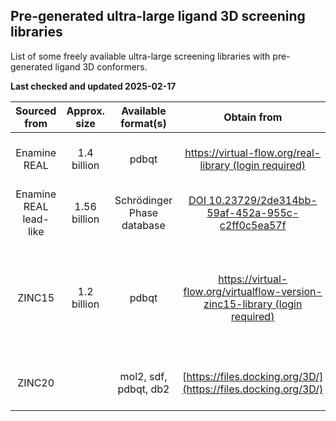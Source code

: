 ## Pre-generated ultra-large ligand 3D screening libraries

List of some freely available ultra-large screening libraries with pre-generated ligand 3D conformers.

**Last checked and updated 2025-02-17**

|Sourced from|Approx. size|Available format(s)|Obtain from|Reference(s)|
|:--:|:--:|:--:|:--:|:--:|
|Enamine REAL|1.4 billion|pdbqt|[https://virtual-flow.org/real-library (login required)](https://virtual-flow.org/real-library)|Gorgulla et al. (2020) _Nature_ 580: 663-668. [DOI 10.1038/s41586-020-2117-z](https://doi.org/10.1038/s41586-020-2117-z)|
|Enamine REAL lead-like|1.56 billion|Schrödinger Phase database|[DOI 10.23729/2de314bb-59af-452a-955c-c2ff0c5ea57f](https://doi.org/10.23729/2de314bb-59af-452a-955c-c2ff0c5ea57f)|Sivula et al. (2023) _J Chem Inf Model_ 63(18): 5773–5783. [DOI 10.1021/acs.jcim.3c01239](https://doi.org/10.1021/acs.jcim.3c01239)|
|ZINC15|1.2 billion|pdbqt|[https://virtual-flow.org/virtualflow-version-zinc15-library (login required)](https://virtual-flow.org/virtualflow-version-zinc15-library)|Authors' description: Gorgulla et al. (2022) _Curr Opin Chem Biol_ 69: 102156. [DOI 10.1016/j.cbpa.2022.102156](https://doi.org/10.1016/j.cbpa.2022.102156); Original publication of ZINC15: Sterling & Irwin (2015) _J Chem Inf Model_ 5(11): 2324–2337. [DOI 10.1021/acs.jcim.5b00559](https://doi.org/10.1021/acs.jcim.5b00559)|
|ZINC20||mol2, sdf, pdbqt, db2|[https://files.docking.org/3D/](https://files.docking.org/3D/)|Described in: Bender et al. (2021) _Nat Protoc_ 16: 4799-4832. [DOI 10.1038/s41596-021-00597-z](https://doi.org/10.1038/s41596-021-00597-z)|
